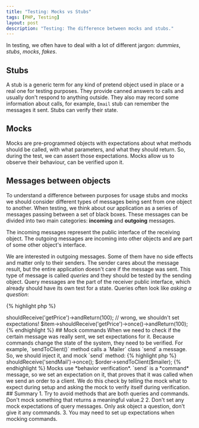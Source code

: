```yaml
---
title: "Testing: Mocks vs Stubs"
tags: [PHP, Testing]
layout: post
description: "Testing: The difference between mocks and stubs."
---
```


In testing, we often have to deal with a lot of different jargon: *dummies*, *stubs*, *mocks*, *fakes*.

## Stubs
A stub is a generic term for any kind of pretend object used in place or a real one for testing purposes. They provide canned answers to calls and usually don't respond to anything outside. They also may record some information about calls, for example, `Email` stub can remember the messages it sent. Stubs can verify their state.
## Mocks
Mocks are pre-programmed objects with expectations about what methods should be called, with what parameters, and what they should return. So, during the test, we can assert those expectations. Mocks allow us to observe their behaviour, can be verified upon it.

## Messages between objects
To understand a difference between purposes for usage stubs and mocks we should consider different types of messages being sent from one object to another. When testing, we think about our application as a series of messages passing between a set of black boxes. These messages can be divided into two main categories: **incoming** and **outgoing** messages.

The incoming messages represent the public interface of the receiving object.
The outgoing messages are incoming into other objects and are part of some other object's interface.

We are interested in outgoing messages. Some of them have no side effects and matter only to their senders. The sender cares about the message result, but the entire application doesn't care if the message was sent. This type of message is called *queries* and they should be tested by the sending object. Query messages are the part of the receiver public interface, which already should have its own test for a state. Queries often look like *asking a question*:

{% highlight php %}
<?php

class Order 
{
    public function getTotalPrice() 
    {
        // return total price of all the items in the order.
    }
}
{% endhighlight %}

Method `getTotalPrice()` in the `Order` class is an example of the *query* message. No matter how many times it will be called, there will be no side effects to the application.

But many outgoing messages do have side effects (a mail was sent, a file was written, a database row was saved), upon which the entire application depends. These messages are *commands*. The sending object should prove that they have been properly sent. In the case of tests, this means that we should assert the number of times and with what arguments the message was sent.

Commands may be considered as *instructions*:

{% highlight php %}
<?php 

class Order
{
    public function sendToClient()
    {
        // updating order status in the database
        // send an email to the customer 
    }
}
{% endhighlight %}

Method `sendToClient()` is a command. It will update a record in the database to change the order status and an email will be sent to the customer.

## Stub queries
It doesn't matter how many times *queries* have been sent, because they don't make any change to the system state. With `getTotalPrice()` method we want to know only the result price, *it doesn't matter how* it was calculated:

{% highlight php %}
<?php

$item = Mockery::mock(OrderItem::class);

// creating a stub
$item->shouldReceive('getPrice')->andReturn(100);

// wrong, we shouldn't set expectations!
$item->shouldReceive('getPrice')->once()->andReturn(100);
{% endhighlight %}

## Mock commands
When we need to check if the certain message was really sent, we set expectations for it. Because commands change the state of the system, they need to be verified.
For example, `sendToClient()` method calls a `Mailer` class `send` a message. So, we should inject it, and mock `send` method:

{% highlight php %}
<?php

$mailer = Mockery::mock('Mailer');
// setting expectations
$mailer->shouldReceive('sendMail')->once();

$order->sendToClient($mailer);
{% endhighlight %}

Mocks use *behavior verification*. `send` is a *command* message, so we set an expectation on it, that proves that it was called when we send an order to a client. We do this check by telling the mock what to expect during setup and asking the mock to verify itself during verification.

## Summary
1. Try to avoid methods that are both queries and commands. Don't mock something that returns a meaningful value.2
2. Don't set any mock expectations of query messages. Only ask object a question, don't give it any commands.
3. You may need to set up expectations when mocking commands.